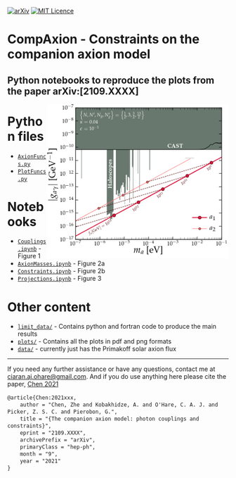 [![arXiv](https://img.shields.io/badge/arXiv-2109.03116-B31B1B.svg)](https://arxiv.org/abs/2109.XXXXX)
[![MIT Licence](https://badges.frapsoft.com/os/mit/mit.svg?v=103)](https://opensource.org/licenses/mit-license.php)

# CompAxion - Constraints on the companion axion model
Python notebooks to reproduce the plots from the paper arXiv:[2109.XXXX]
---
[<img align="right" src="plots/plots_png/Couplings.png" height="350">](https://github.com/cajohare/NeutrinoFog/raw/master/plots/plots_png/Couplings.png)

# Python files
* [`AxionFuncs.py`](https://github.com/cajohare/NeutrinoFog/blob/main/src/AxionFuncs.py) 
* [`PlotFuncs.py`](https://github.com/cajohare/NeutrinoFog/blob/main/src/PlotFuncs.py) 

# Notebooks
* [`Couplings.ipynb`](https://github.com/cajohare/NeutrinoFog/blob/main/notebooks/Couplings.ipynb) - Figure 1
* [`AxionMasses.ipynb`](https://github.com/cajohare/NeutrinoFog/blob/main/notebooks/AxionMasses.ipynb) - Figure 2a
* [`Constraints.ipynb`](https://github.com/cajohare/NeutrinoFog/blob/main/notebooks/Constraints.ipynb) - Figure 2b
* [`Projections.ipynb`](https://github.com/cajohare/NeutrinoFog/blob/main/notebooks/Projections.ipynb) - Figure 3

# Other content
* [`limit_data/`](https://github.com/cajohare/NeutrinoFog/tree/main/src) - Contains python and fortran code to produce the main results
* [`plots/`](https://github.com/cajohare/NeutrinoFog/tree/main/plots) - Contains all the plots in pdf and png formats
* [`data/`](https://github.com/cajohare/NeutrinoFog/tree/main/data) - currently just has the Primakoff solar axion flux

---

If you need any further assistance or have any questions, contact me at ciaran.aj.ohare@gmail.com. And if you do use anything here please cite the paper, [Chen 2021](https://arxiv.org/abs/2109.?????)
```
@article{Chen:2021xxx,
    author = "Chen, Zhe and Kobakhidze, A. and O'Hare, C. A. J. and Picker, Z. S. C. and Pierobon, G.",
    title = "{The companion axion model: photon couplings and constraints}",
    eprint = "2109.XXXX",
    archivePrefix = "arXiv",
    primaryClass = "hep-ph",
    month = "9",
    year = "2021"
}
```
